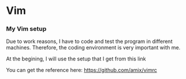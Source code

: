 # Vim
### My Vim setup 
Due to work reasons, I have to code and test the program in different machines. Therefore, the coding environment is very important with me.

At the begining, I will use the setup that I get from this link 

You can get the reference here: https://github.com/amix/vimrc
